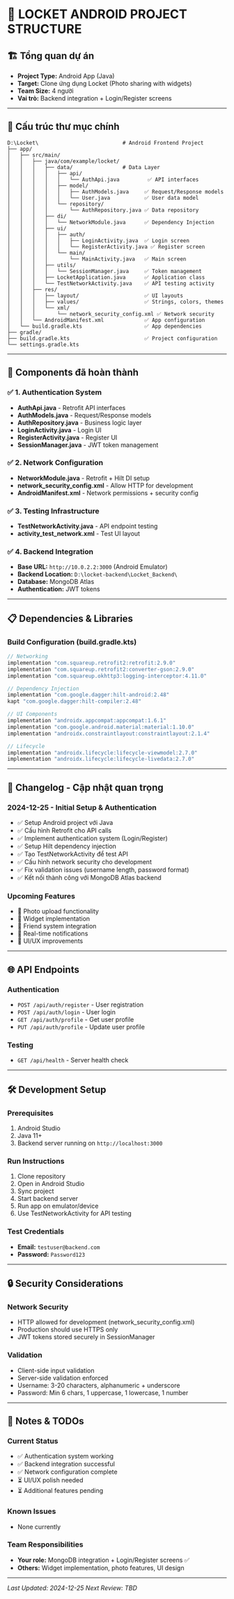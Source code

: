 # 📱 LOCKET ANDROID PROJECT STRUCTURE

## 🏗️ **Tổng quan dự án**
- **Project Type:** Android App (Java)
- **Target:** Clone ứng dụng Locket (Photo sharing with widgets)
- **Team Size:** 4 người
- **Vai trò:** Backend integration + Login/Register screens

---

## 📂 **Cấu trúc thư mục chính**

```
D:\Locket\                           # Android Frontend Project
├── app/
│   ├── src/main/
│   │   ├── java/com/example/locket/
│   │   │   ├── data/                # Data Layer
│   │   │   │   ├── api/
│   │   │   │   │   └── AuthApi.java         ✅ API interfaces
│   │   │   │   ├── model/
│   │   │   │   │   ├── AuthModels.java     ✅ Request/Response models
│   │   │   │   │   └── User.java           ✅ User data model
│   │   │   │   └── repository/
│   │   │   │       └── AuthRepository.java ✅ Data repository
│   │   │   ├── di/
│   │   │   │   └── NetworkModule.java      ✅ Dependency Injection
│   │   │   ├── ui/
│   │   │   │   ├── auth/
│   │   │   │   │   ├── LoginActivity.java  ✅ Login screen
│   │   │   │   │   └── RegisterActivity.java ✅ Register screen
│   │   │   │   └── main/
│   │   │   │       └── MainActivity.java   ✅ Main screen
│   │   │   ├── utils/
│   │   │   │   └── SessionManager.java     ✅ Token management
│   │   │   ├── LocketApplication.java      ✅ Application class
│   │   │   └── TestNetworkActivity.java    ✅ API testing activity
│   │   ├── res/
│   │   │   ├── layout/                     ✅ UI layouts
│   │   │   ├── values/                     ✅ Strings, colors, themes
│   │   │   └── xml/
│   │   │       └── network_security_config.xml ✅ Network security
│   │   └── AndroidManifest.xml             ✅ App configuration
│   └── build.gradle.kts                    ✅ App dependencies
├── gradle/
├── build.gradle.kts                        ✅ Project configuration
└── settings.gradle.kts
```

---

## 🔧 **Components đã hoàn thành**

### ✅ **1. Authentication System**
- **AuthApi.java** - Retrofit API interfaces
- **AuthModels.java** - Request/Response models
- **AuthRepository.java** - Business logic layer
- **LoginActivity.java** - Login UI
- **RegisterActivity.java** - Register UI
- **SessionManager.java** - JWT token management

### ✅ **2. Network Configuration**
- **NetworkModule.java** - Retrofit + Hilt DI setup
- **network_security_config.xml** - Allow HTTP for development
- **AndroidManifest.xml** - Network permissions + security config

### ✅ **3. Testing Infrastructure**
- **TestNetworkActivity.java** - API endpoint testing
- **activity_test_network.xml** - Test UI layout

### ✅ **4. Backend Integration**
- **Base URL:** `http://10.0.2.2:3000` (Android Emulator)
- **Backend Location:** `D:\locket-backend\Locket_Backend\`
- **Database:** MongoDB Atlas
- **Authentication:** JWT tokens

---

## 📋 **Dependencies & Libraries**

### **Build Configuration (build.gradle.kts)**
```kotlin
// Networking
implementation "com.squareup.retrofit2:retrofit:2.9.0"
implementation "com.squareup.retrofit2:converter-gson:2.9.0"
implementation "com.squareup.okhttp3:logging-interceptor:4.11.0"

// Dependency Injection
implementation "com.google.dagger:hilt-android:2.48"
kapt "com.google.dagger:hilt-compiler:2.48"

// UI Components
implementation "androidx.appcompat:appcompat:1.6.1"
implementation "com.google.android.material:material:1.10.0"
implementation "androidx.constraintlayout:constraintlayout:2.1.4"

// Lifecycle
implementation "androidx.lifecycle:lifecycle-viewmodel:2.7.0"
implementation "androidx.lifecycle:lifecycle-livedata:2.7.0"
```

---

## 🔄 **Changelog - Cập nhật quan trọng**

### **2024-12-25 - Initial Setup & Authentication**
- ✅ Setup Android project với Java
- ✅ Cấu hình Retrofit cho API calls
- ✅ Implement authentication system (Login/Register)
- ✅ Setup Hilt dependency injection
- ✅ Tạo TestNetworkActivity để test API
- ✅ Cấu hình network security cho development
- ✅ Fix validation issues (username length, password format)
- ✅ Kết nối thành công với MongoDB Atlas backend

### **Upcoming Features**
- 🔄 Photo upload functionality
- 🔄 Widget implementation
- 🔄 Friend system integration
- 🔄 Real-time notifications
- 🔄 UI/UX improvements

---

## 🌐 **API Endpoints**

### **Authentication**
- `POST /api/auth/register` - User registration
- `POST /api/auth/login` - User login
- `GET /api/auth/profile` - Get user profile
- `PUT /api/auth/profile` - Update user profile

### **Testing**
- `GET /api/health` - Server health check

---

## 🛠️ **Development Setup**

### **Prerequisites**
1. Android Studio
2. Java 11+
3. Backend server running on `http://localhost:3000`

### **Run Instructions**
1. Clone repository
2. Open in Android Studio
3. Sync project
4. Start backend server
5. Run app on emulator/device
6. Use TestNetworkActivity for API testing

### **Test Credentials**
- **Email:** `testuser@backend.com`
- **Password:** `Password123`

---

## 🔒 **Security Considerations**

### **Network Security**
- HTTP allowed for development (network_security_config.xml)
- Production should use HTTPS only
- JWT tokens stored securely in SessionManager

### **Validation**
- Client-side input validation
- Server-side validation enforced
- Username: 3-20 characters, alphanumeric + underscore
- Password: Min 6 chars, 1 uppercase, 1 lowercase, 1 number

---

## 📝 **Notes & TODOs**

### **Current Status**
- ✅ Authentication system working
- ✅ Backend integration successful
- ✅ Network configuration complete
- ⏳ UI/UX polish needed
- ⏳ Additional features pending

### **Known Issues**
- None currently

### **Team Responsibilities**
- **Your role:** MongoDB integration + Login/Register screens ✅
- **Others:** Widget implementation, photo features, UI design

---

*Last Updated: 2024-12-25*
*Next Review: TBD* 